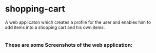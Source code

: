 # shopping-cart
A web applicaton which creates a profile for the user and enables him to add items into a shopping cart and his own items.<br>
<br>
### These are some Screenshots of the web application:<br>
<br>
